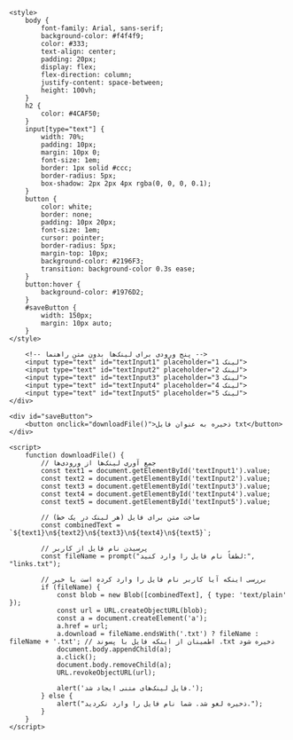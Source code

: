 
<html lang="fa">
<head>
    <meta charset="UTF-8">
    <meta name="viewport" content="width=device-width, initial-scale=1.0">
        <title>ذخیره لینک‌های متنی به فایل txt</title>

    <style>
        body {
            font-family: Arial, sans-serif;
            background-color: #f4f4f9;
            color: #333;
            text-align: center;
            padding: 20px;
            display: flex;
            flex-direction: column;
            justify-content: space-between;
            height: 100vh;
        }
        h2 {
            color: #4CAF50;
        }
        input[type="text"] {
            width: 70%;
            padding: 10px;
            margin: 10px 0;
            font-size: 1em;
            border: 1px solid #ccc;
            border-radius: 5px;
            box-shadow: 2px 2px 4px rgba(0, 0, 0, 0.1);
        }
        button {
            color: white;
            border: none;
            padding: 10px 20px;
            font-size: 1em;
            cursor: pointer;
            border-radius: 5px;
            margin-top: 10px;
            background-color: #2196F3;
            transition: background-color 0.3s ease;
        }
        button:hover {
            background-color: #1976D2;
        }
        #saveButton {
            width: 150px;
            margin: 10px auto;
        }
    </style>
</head>
<body>
    <div>
        
        <!-- پنج ورودی برای لینک‌ها بدون متن راهنما -->
        <input type="text" id="textInput1" placeholder="لینک 1">
        <input type="text" id="textInput2" placeholder="لینک 2">
        <input type="text" id="textInput3" placeholder="لینک 3">
        <input type="text" id="textInput4" placeholder="لینک 4">
        <input type="text" id="textInput5" placeholder="لینک 5">
    </div>

    <div id="saveButton">
        <button onclick="downloadFile()">ذخیره به عنوان فایل txt</button>
    </div>

    <script>
        function downloadFile() {
            // جمع آوری لینک‌ها از ورودی‌ها
            const text1 = document.getElementById('textInput1').value;
            const text2 = document.getElementById('textInput2').value;
            const text3 = document.getElementById('textInput3').value;
            const text4 = document.getElementById('textInput4').value;
            const text5 = document.getElementById('textInput5').value;

            // ساخت متن برای فایل (هر لینک در یک خط)
            const combinedText = `${text1}\n${text2}\n${text3}\n${text4}\n${text5}`;
            
            // پرسیدن نام فایل از کاربر
            const fileName = prompt("لطفاً نام فایل را وارد کنید:", "links.txt");

            // بررسی اینکه آیا کاربر نام فایل را وارد کرده است یا خیر
            if (fileName) {
                const blob = new Blob([combinedText], { type: 'text/plain' });
                const url = URL.createObjectURL(blob);
                const a = document.createElement('a');
                a.href = url;
                a.download = fileName.endsWith('.txt') ? fileName : fileName + '.txt'; // اطمینان از اینکه فایل با پسوند .txt ذخیره شود
                document.body.appendChild(a);
                a.click();
                document.body.removeChild(a);
                URL.revokeObjectURL(url);

                alert('فایل لینک‌های متنی ایجاد شد.');
            } else {
                alert("ذخیره لغو شد. شما نام فایل را وارد نکردید.");
            }
        }
    </script>
</body>
</html>
